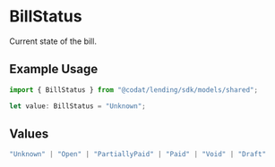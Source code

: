 # BillStatus

Current state of the bill.

## Example Usage

```typescript
import { BillStatus } from "@codat/lending/sdk/models/shared";

let value: BillStatus = "Unknown";
```

## Values

```typescript
"Unknown" | "Open" | "PartiallyPaid" | "Paid" | "Void" | "Draft"
```